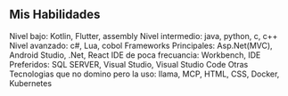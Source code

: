 ## Mis Habilidades
Nivel bajo: Kotlin, Flutter, assembly
Nivel intermedio: java, python, c, c++
Nivel avanzado: c#, Lua, cobol
Frameworks Principales: Asp.Net(MVC), Android Studio, .Net, React
IDE de poca frecuancia: Workbench, 
IDE Preferidos: SQL SERVER, Visual Studio, Visual Studio Code
Otras Tecnologias que no domino pero la uso: llama, MCP, HTML, CSS,
Docker, Kubernetes



